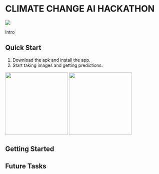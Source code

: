 # CLIMATE CHANGE AI HACKATHON

<img src = "https://raw.githubusercontent.com/akshayrana30/plant-disease-detection/master/pics/banner.png"/>

Intro

## Quick Start

1. Download the apk and install the app. 
2. Start taking images and getting predictions.

<img src = "https://raw.githubusercontent.com/akshayrana30/plant-disease-detection/master/pics/screen1.jpg" width="200"/>
<img src = "https://raw.githubusercontent.com/akshayrana30/plant-disease-detection/master/pics/screen2.jpg" width="200"/>


## Getting Started




## Future Tasks

